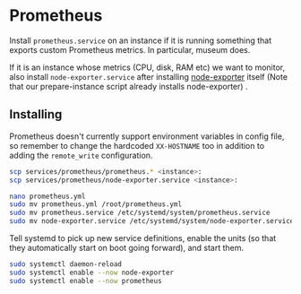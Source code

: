 # Prometheus

Install `prometheus.service` on an instance if it is running something that
exports custom Prometheus metrics. In particular, museum does.

If it is an instance whose metrics (CPU, disk, RAM etc) we want to monitor, also
install `node-exporter.service` after installing
[node-exporter](https://prometheus.io/docs/guides/node-exporter/) itself (Note
that our prepare-instance script already installs node-exporter) .

## Installing

Prometheus doesn't currently support environment variables in config file, so
remember to change the hardcoded `XX-HOSTNAME` too in addition to adding the
`remote_write` configuration.

```sh
scp services/prometheus/prometheus.* <instance>:
scp services/prometheus/node-exporter.service <instance>:

nano prometheus.yml
sudo mv prometheus.yml /root/prometheus.yml
sudo mv prometheus.service /etc/systemd/system/prometheus.service
sudo mv node-exporter.service /etc/systemd/system/node-exporter.service
```

Tell systemd to pick up new service definitions, enable the units (so that they
automatically start on boot going forward), and start them.

```sh
sudo systemctl daemon-reload
sudo systemctl enable --now node-exporter
sudo systemctl enable --now prometheus
```
